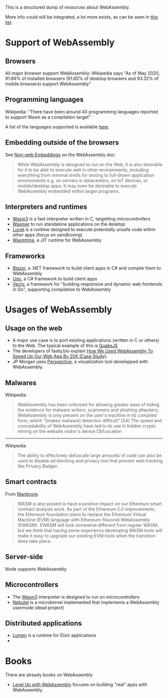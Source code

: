 This is a structured dump of resources about WebAssembly.

More info could still be integrated, a lot more exists, as can be seen in [this list](https://github.com/mbasso/awesome-wasm).

Support of WebAssembly
===========================
Browsers
---------
All major browser support WebAssembly: Wikipedia says "As of May 2020, 91.66% of installed browsers (91.65% of desktop browsers and 93.32% of mobile browsers) support WebAssembly"

Programming languages
-----------------------
Wikipedia: "There have been around 40 programming languages reported to support Wasm as a compilation target"

A list of the languages supported is available [here](https://github.com/appcypher/awesome-wasm-langs).

Embedding outside of the browsers
--------------------------------------
See [Non-web Embeddings](https://webassembly.org/docs/non-web/) on the WebAssembly doc:

> While WebAssembly is designed to run on the Web, it is also desirable for it to be able to execute well in other environments, including everything from minimal shells for testing to full-blown application environments e.g. on servers in datacenters, on IoT devices, or mobile/desktop apps. It may even be desirable to execute WebAssembly embedded within larger programs.

Interpreters and runtimes
--------------
  - [Wasm3](https://github.com/wasm3/wasm3) is a fast interpreter written in C, targetting microcontrollers
  - [Wasmer](https://github.com/wasmerio/wasmer) to run standalone applications on the desktop
  - [Lucet](https://github.com/bytecodealliance/lucet) is a runtime designed to execute potentially unsafe code within other apps (focus on sandboxing)
  - [Wasmtime](https://github.com/bytecodealliance/wasmtime), a JIT runtime for WebAssembly

Frameworks
------------
  - [Blazor](https://github.com/AdrienTorris/awesome-blazor), a .NET framework to build client apps in C# and compile them to WebAssembly
  - [Uno](https://github.com/unoplatform/uno), a C# framework to build client apps
  - [Vecty](https://github.com/gopherjs/vecty), a framework for "building responsive and dynamic web frontends in Go", supporting compilation to WebAssembly

Usages of WebAssembly
=========================

Usage on the web
-----------
  - A major use case is to port existing applications (written in C or others) to the Web. The typical example of this is [QuakeJS](http://www.quakejs.com/)
  - The developers of fastq.bio explain [How We Used WebAssembly To Speed Up Our Web App By 20X (Case Study)](https://www.smashingmagazine.com/2019/04/webassembly-speed-web-app/).
  - JP Morgan uses [Perspective](https://github.com/finos/perspective), a visualization tool developped with WebAssembly.


Malwares
-------------------
Wikipedia:
> WebAssembly has been criticized for allowing greater ease of hiding the evidence for malware writers, scammers and phishing attackers; WebAssembly is only present on the user's machine in its compiled form, which "[makes malware] detection difficult".[54] The speed and concealability of WebAssembly have led to its use in hidden crypto mining on the website visitor's device
Obfuscation
---------------------
Wikipedia:
> The ability to effectively obfuscate large amounts of code can also be used to disable ad blocking and privacy tool that prevent web tracking like Privacy Badger.

Smart contracts
-----------------
From [Manticore](https://blog.trailofbits.com/2020/01/31/symbolically-executing-webassembly-in-manticore/).
> WASM is also poised to have a positive impact on our Ethereum smart contract analysis work. As part of the Ethereum 2.0 improvements, the Ethereum foundation plans to replace the Ethereum Virtual Machine (EVM) language with Ethereum-flavored WebAssembly (EWASM). EWASM will look somewhat different from regular WASM, but we think that having some experience developing WASM tools will make it easy to upgrade our existing EVM tools when the transition does take place.

Server-side
-------------
Node supports WebAssembly

Microcontrollers
--------------------
  - The [Wasm3](https://github.com/wasm3/wasm3) interpreter is designed to run on microcontrollers
  - [Nebulet](https://github.com/nebulet/nebulet) is a microkernel implemented that implements a WebAssembly usermode (dead project)

Distributed applications
---------------------------
  - [Lumen](https://github.com/lumen/lumen) is a runtime for Elixir applications
  - 
Books
=======
There are already books on WebAssembly
  - [Level Up with WebAssembly](https://levelupwasm.com/) focuses on building "real" apps with WebAssembly.
